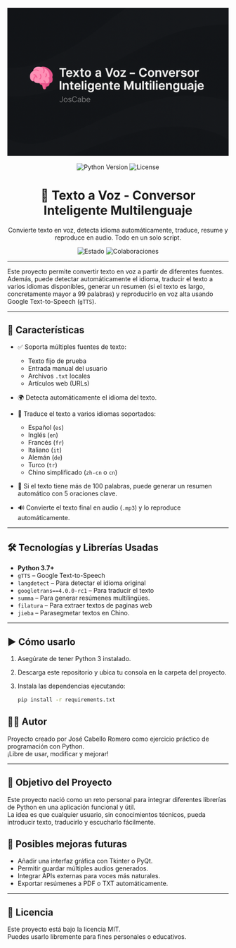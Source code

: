 <!-- 1. Banner decorativo centrado -->
<p align="center">
  <img src="https://github.com/JosCabe/texto-a-voz/blob/main/banner.png?raw=true" width="800"/>
</p>

<!-- 2. Badges y título -->
<p align="center">
  <img src="https://img.shields.io/badge/Python-3.7%2B-blue?style=flat&logo=python" alt="Python Version">
  <img src="https://img.shields.io/github/license/JosCabe/texto-a-voz" alt="License">
</p>

<h1 align="center">🧠 Texto a Voz - Conversor Inteligente Multilenguaje</h1>

<!-- 3. Descripción corta -->
<p align="center">
  Convierte texto en voz, detecta idioma automáticamente, traduce, resume y reproduce en audio. Todo en un solo script.
</p>

<!-- 4. Estado del proyecto -->
<p align="center">
  <img src="https://img.shields.io/badge/Status-Activo-brightgreen" alt="Estado">
  <img src="https://img.shields.io/badge/Colaboraciones-Bienvenidas-blueviolet" alt="Colaboraciones">
</p>

---

<!-- 5. Descripción completa -->
Este proyecto permite convertir texto en voz a partir de diferentes fuentes. Además, puede detectar automáticamente el idioma, traducir el texto a varios idiomas disponibles, generar un resumen (si el texto es largo, concretamente mayor a 99 palabras) y reproducirlo en voz alta usando Google Text-to-Speech (`gTTS`).

---

## 🚀 Características

- ✅ Soporta múltiples fuentes de texto:
  - Texto fijo de prueba
  - Entrada manual del usuario
  - Archivos `.txt` locales
  - Artículos web (URLs)

- 🌍 Detecta automáticamente el idioma del texto.
- 🔁 Traduce el texto a varios idiomas soportados:
  - Español (`es`)
  - Inglés (`en`)
  - Francés (`fr`)
  - Italiano (`it`)
  - Alemán (`de`)
  - Turco (`tr`)
  - Chino simplificado (`zh-cn` o `cn`)

- 🧠 Si el texto tiene más de 100 palabras, puede generar un resumen automático con 5 oraciones clave.
- 🔊 Convierte el texto final en audio (`.mp3`) y lo reproduce automáticamente.

---

## 🛠️ Tecnologías y Librerías Usadas

- **Python 3.7+**
- `gTTS` – Google Text-to-Speech
- `langdetect` – Para detectar el idioma original
- `googletrans==4.0.0-rc1` – Para traducir el texto
- `summa` – Para generar resúmenes multilingües.
- `filatura`  – Para extraer textos de paginas web
- `jieba`  – Parasegmetar textos en Chino.

---

## ▶️ Cómo usarlo

1. Asegúrate de tener Python 3 instalado.
2. Descarga este repositorio y ubica tu consola en la carpeta del proyecto.
3. Instala las dependencias ejecutando:

   ```bash
   pip install -r requirements.txt

   ```




## 👨‍💻 Autor

Proyecto creado por José Cabello Romero como ejercicio práctico de programación con Python.  
¡Libre de usar, modificar y mejorar!

---

## 🎯 Objetivo del Proyecto

Este proyecto nació como un reto personal para integrar diferentes librerías de Python en una aplicación funcional y útil.  
La idea es que cualquier usuario, sin conocimientos técnicos, pueda introducir texto, traducirlo y escucharlo fácilmente.

## 🔮 Posibles mejoras futuras

- Añadir una interfaz gráfica con Tkinter o PyQt.
- Permitir guardar múltiples audios generados.
- Integrar APIs externas para voces más naturales.
- Exportar resúmenes a PDF o TXT automáticamente.

---

## 📄 Licencia

Este proyecto está bajo la licencia MIT.  
Puedes usarlo libremente para fines personales o educativos.


